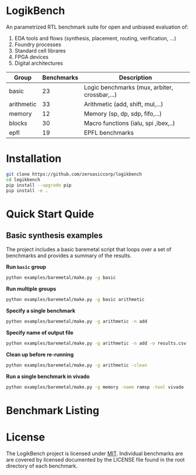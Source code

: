 LogikBench
==========================================================

An parametrized RTL benchmark suite for open and unbiased evaluation of:
1. EDA tools and flows (synthesis, placement, routing, verification, ...)
2. Foundry processes
3. Standard cell librares
4. FPGA devices
5. Digital architectures

| Group      | Benchmarks | Description|
|------------|------------|------------|
| basic      | 23         | Logic benchmarks (mux, arbiter, crossbar,...)
| arithmetic | 33         | Arithmetic (add, shift, mul,...)
| memory     | 12         | Memory (sp, dp, sdp, fifo,...)
| blocks     | 30         | Macro functions (ialu, spi ,ibex,..)
| epfl       | 19         | EPFL benchmarks

# Installation

```bash
git clone https://github.com/zeroasiccorp/logikbench
cd logikbench
pip install --upgrade pip
pip install -e .
```

# Quick Start Quide

## Basic synthesis examples

The project includes a basic baremetal script that loops over a set of benchmarks and provides a summary of the results.

**Run `basic` group**
```sh
python examples/baremetal/make.py -g basic
```

**Run multiple groups**
```sh
python examples/baremetal/make.py -g basic arithmetic
```

**Specify a single benchmark**
```sh
python examples/baremetal/make.py -g arithmetic -n add
```

**Specify name of output file**
```sh
python examples/baremetal/make.py -g arithmetic -n add -o results.csv
```

**Clean up before re-running**
```sh
python examples/baremetal/make.py -g arithmetic -clean
```

**Run a single benchmark in vivado**
```sh
python examples/baremetal/make.py -g memory -name ramsp -tool vivado
```

# Benchmark Listing

# License

The LogikBench project is licensed under [MIT](LICENSE). Individual benchmarks are  are covered by licensed documented by the LICENSE file found in the root directory of each benchmark.
